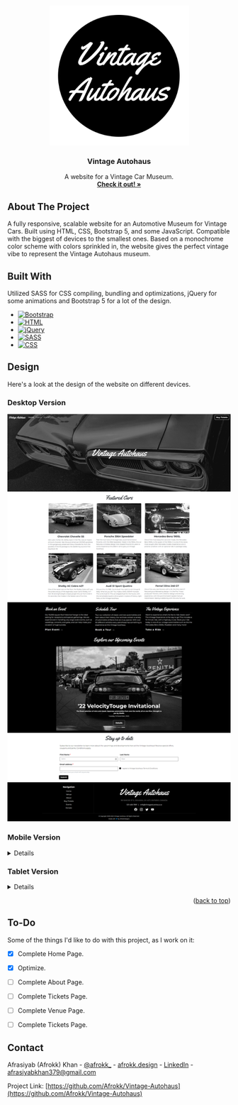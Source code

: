 <br />
<div align="center">
  <a href="https://afrokk.github.io/Vintage-Autohaus/">
    <img src="images/logo.png" alt="Logo" width="315" height="315">
  </a>

  <h3 align="center">Vintage Autohaus</h3>

  <p align="center">
    A website for a Vintage Car Museum.
    <br />
    <a href="https://afrokk.github.io/Vintage-Autohaus/" target="_blank"><strong>Check it out! »</strong></a>
    <br />
  </p>
</div>

## About The Project

A fully responsive, scalable website for an Automotive Museum for Vintage Cars. Built using HTML, CSS, Bootstrap 5, and some JavaScript. Compatible with the biggest of devices to the smallest ones. Based on a monochrome color scheme with colors sprinkled in, the website gives the perfect vintage vibe to represent the Vintage Autohaus museum.

## Built With

Utilized SASS for CSS compiling, bundling and optimizations, jQuery for some animations and Bootstrap 5 for a lot of the design.

* [![Bootstrap][Bootstrap.com]][Bootstrap-url]
* [![HTML][html.com]][html-url]
* [![jQuery][jQuery.com]][jQuery-url]
* [![SASS][SASS.com]][SASS-url]
* [![CSS][CSS.com]][CSS-url]

## Design
Here's a look at the design of the website on different devices.

### Desktop Version
<p align="center">
  <img src="images/DesktopPreview.png">
</p>

### Mobile Version
<details>
<p align="center">
  <img src="images/MobilePreview.png">
</p>
</details>

### Tablet Version

<details>
<p align="center">
  <img src="images/TabletPreview.png">
</p>
</details>
<p align="right">(<a href="#readme-top">back to top</a>)</p>

## To-Do
Some of the things I'd like to do with this project, as I work on it:

- [x] Complete Home Page.
- [x] Optimize.
- [ ] Complete About Page.
- [ ] Complete Tickets Page.
- [ ] Complete Venue Page.
- [ ] Complete Tickets Page.


## Contact

Afrasiyab (Afrokk) Khan - [@afrokk_](https://www.instagram.com/afrokk_/) - [afrokk.design](https://afrokk.design/home) - [LinkedIn](https://www.linkedin.com/in/afrasiyab-k/) - afrasiyabkhan379@gmail.com

Project Link: [https://github.com/Afrokk/Vintage-Autohaus](https://github.com/Afrokk/Vintage-Autohaus)

[product-screenshot]: images/logo.png
[Bootstrap.com]: https://img.shields.io/badge/Bootstrap-563D7C?style=for-the-badge&logo=bootstrap&logoColor=white
[Bootstrap-url]: https://getbootstrap.com
[html.com]: https://img.shields.io/static/v1?style=for-the-badge&message=HTML5&color=E34F26&logo=HTML5&logoColor=FFFFFF&label=
[html-url]: https://en.wikipedia.org/wiki/HTML
[SASS.com]: https://img.shields.io/static/v1?style=for-the-badge&message=Sass&color=CC6699&logo=Sass&logoColor=FFFFFF&label=
[SASS-url]: https://sass-lang.com/
[CSS.com]: https://img.shields.io/static/v1?style=for-the-badge&message=CSS3&color=1572B6&logo=CSS3&logoColor=FFFFFF&label=
[CSS-url]: https://developer.mozilla.org/en-US/docs/Web/CSS
[jQuery.com]: https://img.shields.io/static/v1?style=for-the-badge&message=jQuery&color=0769AD&logo=jQuery&logoColor=FFFFFF&label=
[jQuery-url]: https://jquery.com/
